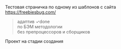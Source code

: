 Тестовая страничка по одному из шаблонов с сайта <https://freebiesbug.com/>

>адаптив ✓done <br>
>по БЭМ методологии <br>
>без препроцессоров и сборщиков

Проект на стадии создания